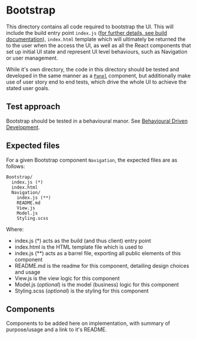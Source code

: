 # Bootstrap

This directory contains all code required to bootstrap the UI. This will include the build entry point `index.js` ([for further details, see build documentation](../../docs/Build.md)), `index.html` template which will ultimately be returned the to the user when the access the UI, as well as all the React components that set up initial UI state and represent UI level behaviours, such as Navigation or user management.

While it's own directory, the code in this directory should be tested and developed in the same manner as a [`Panel`](../Panels/README.md) component, but additionally make use of user story end to end tests, which drive the whole UI to achieve the stated user goals.

## Test approach

Bootstrap should be tested in a behavioural manor. See [Behavioural Driven Development](../../docs/Test.md#style-of-test).

## Expected files

For a given Bootstrap component `Navigation`, the expected files are as follows:

```
Bootstrap/
  index.js (*)
  index.html
  Navigation/
    index.js (**)
    README.md
    View.js
    Model.js
    Styling.scss
```

Where:

- index.js (\*) acts as the build (and thus client) entry point
- index.html is the HTML template file which is used to
- index.js (\*\*) acts as a barrel file, exporting all public elements of this component
- README.md is the readme for this component, detailing design choices and usage
- View.js is the view logic for this component
- Model.js (_optional_) is the model (business) logic for this component
- Styling.scss (_optional_) is the styling for this component

## Components

Components to be added here on implementation, with summary of purpose/usage and a link to it's README.
